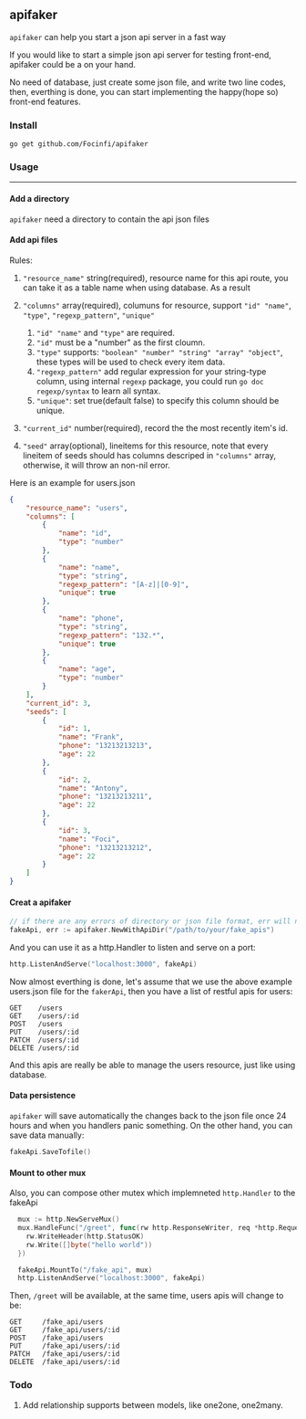 ## apifaker

`apifaker` can help you start a json api server in a fast way

If you would like to start a simple json api server for testing front-end, apifaker could be a on your hand.

No need of database, just create some json file, and write two line codes, then, everthing is done, you can start implementing the happy(hope so) front-end features.

### Install
`go get github.com/Focinfi/apifaker`

### Usage
----
#### Add a directory

`apifaker` need a directory to contain the api json files

#### Add api files

Rules:

1. `"resource_name"` string(required), resource name for this api route, you can take it as a table name when using database. As a result

2. `"columns"` array(required), columuns for resource, support `"id" "name"`, `"type"`, `"regexp_pattern"`, `"unique"`
    1. `"id" "name"` and `"type"` are required.
    2. `"id"` must be a "number" as the first cloumn.
    3. `"type"` supports: `"boolean" "number" "string" "array" "object"`, these types will be used to check every item data.
    4. `"regexp_pattern"` add regular expression for your string-type column, using internal `regexp` package, you could run `go doc regexp/syntax` to learn all syntax.
    5. `"unique"`: set true(default false) to specify this column should be unique.

3. `"current_id"` number(required), record the the most recently item's id.

4. `"seed"` array(optional), lineitems for this resource, note that every lineitem of seeds should has columns descriped in `"columns"` array, otherwise, it will throw an non-nil error.

Here is an example for users.json

```json
{
    "resource_name": "users",
    "columns": [
        {
            "name": "id",
            "type": "number"
        },
        {
            "name": "name",
            "type": "string",
            "regexp_pattern": "[A-z]|[0-9]",
            "unique": true
        },
        {
            "name": "phone",
            "type": "string",
            "regexp_pattern": "132.*",
            "unique": true
        },
        {
            "name": "age",
            "type": "number"
        }
    ],
    "current_id": 3,
    "seeds": [
        {
            "id": 1,
            "name": "Frank",
            "phone": "13213213213",
            "age": 22
        },
        {
            "id": 2,
            "name": "Antony",
            "phone": "13213213211",
            "age": 22
        },
        {
            "id": 3,
            "name": "Foci",
            "phone": "13213213212",
            "age": 22
        }
    ]
}
```

#### Creat a apifaker

```go
// if there are any errors of directory or json file format, err will not be nil
fakeApi, err := apifaker.NewWithApiDir("/path/to/your/fake_apis")
```

And you can use it as a http.Handler to listen and serve on a port:

```go
http.ListenAndServe("localhost:3000", fakeApi)
```

Now almost everthing is done, let's assume that we use the above example users.json file for the `fakerApi`, then you have a list of restful apis for users:

```shell
GET    /users                   
GET    /users/:id               
POST   /users                   
PUT    /users/:id               
PATCH  /users/:id               
DELETE /users/:id
```

And this apis are really be able to manage the users resource, just like using database.

#### Data persistence

`apifaker` will save automatically the changes back to the json file once 24 hours and when you handlers panic something. On the other hand, you can save data manually:

```go
fakeApi.SaveTofile()
```

#### Mount to other mux

Also, you can compose other mutex which implemneted `http.Handler` to the fakeApi

```go
  mux := http.NewServeMux()
  mux.HandleFunc("/greet", func(rw http.ResponseWriter, req *http.Request) {
    rw.WriteHeader(http.StatusOK)
    rw.Write([]byte("hello world"))
  })

  fakeApi.MountTo("/fake_api", mux)
  http.ListenAndServe("localhost:3000", fakeApi)
```

Then, `/greet` will be available, at the same time, users apis will change to be: 

```shell
GET     /fake_api/users                   
GET     /fake_api/users/:id               
POST    /fake_api/users                   
PUT     /fake_api/users/:id               
PATCH   /fake_api/users/:id               
DELETE  /fake_api/users/:id
```

### Todo
1. Add relationship supports between models, like one2one, one2many.

